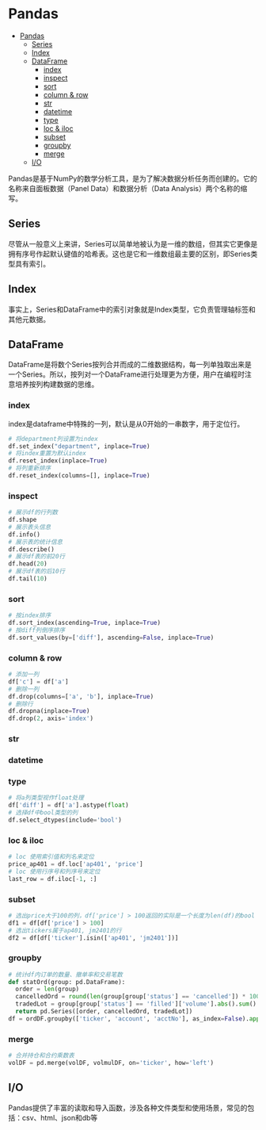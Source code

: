 # Pandas

- [Pandas](#pandas)
  - [Series](#series)
  - [Index](#index)
  - [DataFrame](#dataframe)
    - [index](#index-1)
    - [inspect](#inspect)
    - [sort](#sort)
    - [column \& row](#column--row)
    - [str](#str)
    - [datetime](#datetime)
    - [type](#type)
    - [loc \& iloc](#loc--iloc)
    - [subset](#subset)
    - [groupby](#groupby)
    - [merge](#merge)
  - [I/O](#io)

Pandas是基于NumPy的数学分析工具，是为了解决数据分析任务而创建的。它的名称来自面板数据（Panel Data）和数据分析（Data Analysis）两个名称的缩写。

## Series

尽管从一般意义上来讲，Series可以简单地被认为是一维的数组，但其实它更像是拥有序号作起默认键值的哈希表。这也是它和一维数组最主要的区别，即Series类型具有索引。

## Index

事实上，Series和DataFrame中的索引对象就是Index类型，它负责管理轴标签和其他元数据。

## DataFrame

DataFrame是将数个Series按列合并而成的二维数据结构，每一列单独取出来是一个Series。所以，按列对一个DataFrame进行处理更为方便，用户在编程时注意培养按列构建数据的思维。

### index

index是dataframe中特殊的一列，默认是从0开始的一串数字，用于定位行。

```python
# 将department列设置为index
df.set_index("department", inplace=True)
# 将index重置为默认index
df.reset_index(inplace=True)
# 将列重新排序
df.reset_index(columns=[], inplace=True)
```

### inspect

```python
# 展示df的行列数
df.shape
# 展示表头信息
df.info()
# 展示表的统计信息
df.describe()
# 展示df表的前20行
df.head(20)
# 展示df表的后10行
df.tail(10)
```

### sort

```python
# 按index排序
df.sort_index(ascending=True, inplace=True)
# 按diff列倒序排序
df.sort_values(by=['diff'], ascending=False, inplace=True)
```

### column & row

```python
# 添加一列
df['c'] = df['a']
# 删除一列
df.drop(columns=['a', 'b'], inplace=True)
# 删除行
df.dropna(inplace=True)
df.drop(2, axis='index')
```

### str

### datetime

### type

```python
# 将a列类型视作float处理
df['diff'] = df['a'].astype(float)
# 选择df中bool类型的列
df.select_dtypes(include='bool')
```

### loc & iloc

```python
# loc 使用索引值和列名来定位
price_ap401 = df.loc['ap401', 'price']
# loc 使用行序号和列序号来定位
last_row = df.iloc[-1, :]
```

### subset

```python
# 选出price大于100的列，df['price'] > 100返回的实际是一个长度为len(df)的bool Series
df1 = df[df['price'] > 100]
# 选出tickers属于ap401, jm2401的行
df2 = df[df['ticker'].isin(['ap401', 'jm2401'])]
```

### groupby

```python
# 统计df内订单的数量、撤单率和交易笔数
def statOrd(group: pd.DataFrame):
  order = len(group)
  cancelledOrd = round(len(group[group['status'] == 'cancelled']) * 100.0 / order, 2)
  tradedLot = group[group['status'] == 'filled']['volume'].abs().sum()
  return pd.Series([order, cancelledOrd, tradedLot])
df = ordDF.groupby(['ticker', 'account', 'acctNo'], as_index=False).apply(statOrd)
```

### merge

```python
# 合并持仓和合约乘数表
volDF = pd.merge(volDF, volmulDF, on='ticker', how='left')
```

## I/O

Pandas提供了丰富的读取和导入函数，涉及各种文件类型和使用场景，常见的包括：csv、html、json和db等
